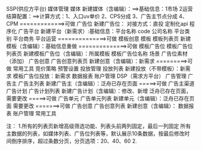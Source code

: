 SSP(供应方平台)
  媒体管理
    媒体
      新建媒体（含编辑）：==>基础信息：1市场 2运营
      结算配置：==>计算方式：1、入口uv单价 2、CPS分成 3、广告主节点分成 4、CPM    =============>可做
    广告位
      新建广告位：
        对接方式：直投 定制化api 程序化
  广告平台
    新建平台（新需求）:基础信息：平台名称 code 公司名称 平台类别 平台商务 平台运营 ==============>可做
  模板创意
    模板
      模板列表页
      新建模板（含编辑）：基础信息重做 ==============>可做
    模板广告位
      模板广告位列表页
      新建模板广告位（含编辑）：所属模板 模板广告位名称 场景 广告位素材（添加）
    广告创意 
      广告创意列表页
      新建创意（含编辑）：新需求   =========>可做
  常用工具
    竞价策略
    预警设置
  投放管理
    投放列表
      新建投放（不带模板）：新需求
      模板广告位投放：新需求
  数据报表
  账户管理
DSP（需求方平台）
  广告管理
    广告主
      广告主列表
      新建广告主（含编辑）：泛舟已存在页面 =====>可做
    广告主渠道
    广告计划
      广告计划列表
      新建广告计划（含编辑）：修改、新增 泛舟已存在页面，需要更改 =====>可做
    广告单元
      广告单元列表
      新建单元（含编辑）：泛舟已存在页面 需要更改 =======>可做
    广告创意
      广告创意列表
      新建创意（含编辑）：
  数据报表
  账户管理
  常用工具


注：  1.所有的列表页新增高级筛选功能、列表头前两列固定，最后一列固定 所有主数据的列表，如媒体列表、广告位列表等，默认展示10条数据，按最后修改时间倒序排序，超过条数分页，分页选项：20、40、60
      2.